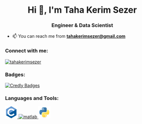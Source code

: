 


<!---
tahasezer/tahasezer is a ✨ special ✨ repository because its `README.md` (this file) appears on your GitHub profile.
You can click the Preview link to take a look at your changes.
--->
<!---
## Hey 👋, This is Taha Kerim Sezer
[![Gmail Badge](https://img.shields.io/badge/-tahakerimsezer@gmail.com-c14438?style=flat&logo=Gmail&logoColor=white&link=mailto:tahakerimsezer@gmail.com)](mailto:tahakerimsezer@gmail.com) 
[![Linkedin Badge](https://img.shields.io/badge/-tahakerimsezer-0072b1?style=flat&logo=Linkedin&logoColor=white&link=https://www.linkedin.com/in/tahakerimsezer/)](https://www.linkedin.com/in/tahakerimsezer/) [![Github Badge](https://img.shields.io/badge/-tahasezer-grey?style=flat&logo=github&logoColor=white&link=https://github.com/tahasezer/)](https://www.github.com/tahasezer/) <p align='left'> 
- 👋 Hi, I’m Taha Kerim Sezer
- 👀 I’m interested in Data Science
- 🌱 I’m currently pursuing IBM Data Science Professional Certificate course on Coursera.</p>


## Some of my Github Stats
<p align=left> <img src=https://komarev.com/ghpvc/?username=tahasezer alt=tahasezer /> </p>


[![Github stats](https://github-readme-stats.vercel.app/api?username=tahasezer&show_icons=true&include_all_commits=true)](https://github.com/tahasezer/github-readme-stats)
[![Top Langs](https://github-readme-stats.vercel.app/api/top-langs/?username=tahasezer&layout=compact)](https://github.com/tahasezer/github-readme-stats)
--->

<h1 align="center">Hi 👋, I'm Taha Kerim Sezer</h1>
<h3 align="center">Engineer & Data Scientist</h3>

<!---
<p align="left"> <img src="https://komarev.com/ghpvc/?username=tahasezer&label=Profile%20views&color=0e75b6&style=flat" alt="tahasezer" /> </p>
--->



- 📫 You can reach me from **tahakerimsezer@gmail.com**

<h3 align="left">Connect with me:</h3>
<p align="left">
<a href="https://linkedin.com/in/tahakerimsezer" target="blank"><img align="center" src="https://raw.githubusercontent.com/rahuldkjain/github-profile-readme-generator/master/src/images/icons/Social/linked-in-alt.svg" alt="tahakerimsezer" height="30" width="40" /></a>

<!---
<a href="https://kaggle.com/tahakerimsezer" target="blank"><img align="center" src="https://raw.githubusercontent.com/rahuldkjain/github-profile-readme-generator/master/src/images/icons/Social/kaggle.svg" alt="tahakerimsezer" height="30" width="40" /></a>
--->
</p>

<h3 align="left">Badges:</h3>

[![Credly Badges](https://images.credly.com/size/100x100/images/28944969-813a-43b9-944f-7910111ce764/Professional_Certificate_-_Data_Science.png)](https://www.credly.com/earner/earned/badge/afd8c213-78a7-4dba-b787-e534ab183a9a)


<h3 align="left">Languages and Tools:</h3>
<p align="left"> <a href="https://www.cprogramming.com/" target="_blank" rel="noreferrer"> <img src="https://raw.githubusercontent.com/devicons/devicon/master/icons/c/c-original.svg" alt="c" width="40" height="40"/> </a> <a href="https://www.mathworks.com/" target="_blank" rel="noreferrer"> <img src="https://upload.wikimedia.org/wikipedia/commons/2/21/Matlab_Logo.png" alt="matlab" width="40" height="40"/> </a> <a href="https://www.python.org" target="_blank" rel="noreferrer"> <img src="https://raw.githubusercontent.com/devicons/devicon/master/icons/python/python-original.svg" alt="python" width="40" height="40"/> </a> </p>
<!---
<p>&nbsp;<img align="center" src="https://github-readme-stats.vercel.app/api?username=tahasezer&show_icons=true&theme=tokyonight&locale=en" alt="tahasezer" /></p>
--->
